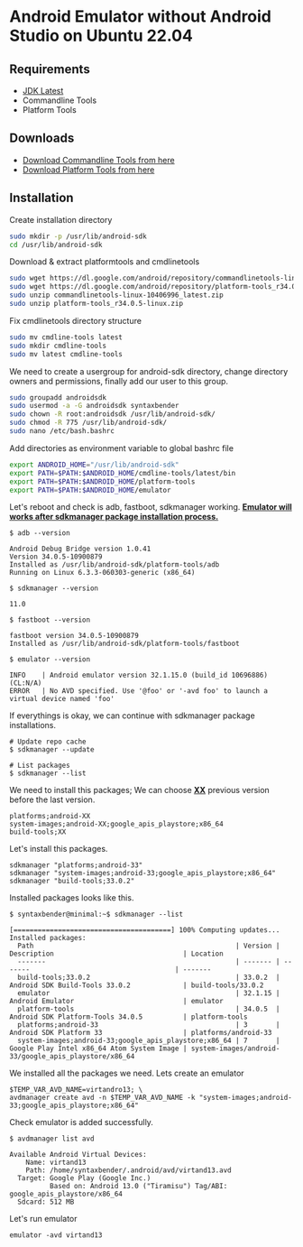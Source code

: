 # Android Emulator without Android Studio on Ubuntu 22.04
## Requirements
- [JDK Latest](https://github.com/syntaxbender/linux-fundamentals/blob/main/jdk_latest_2204.md)
- Commandline Tools
- Platform Tools

## Downloads
- [Download Commandline Tools from here](https://developer.android.com/studio#command-line-tools-only)
- [Download Platform Tools from here](https://developer.android.com/tools/releases/platform-tools)

## Installation

Create installation directory

```bash
sudo mkdir -p /usr/lib/android-sdk
cd /usr/lib/android-sdk
```

Download & extract platformtools and cmdlinetools

```bash
sudo wget https://dl.google.com/android/repository/commandlinetools-linux-10406996_latest.zip
sudo wget https://dl.google.com/android/repository/platform-tools_r34.0.5-linux.zip
sudo unzip commandlinetools-linux-10406996_latest.zip
sudo unzip platform-tools_r34.0.5-linux.zip
```

Fix cmdlinetools directory structure

```bash
sudo mv cmdline-tools latest
sudo mkdir cmdline-tools
sudo mv latest cmdline-tools
```

We need to create a usergroup for android-sdk directory, change directory owners and permissions, finally add our user to this group.

```bash
sudo groupadd androidsdk
sudo usermod -a -G androidsdk syntaxbender
sudo chown -R root:androidsdk /usr/lib/android-sdk/
sudo chmod -R 775 /usr/lib/android-sdk/
sudo nano /etc/bash.bashrc
```

Add directories as environment variable to global bashrc file

```bash
export ANDROID_HOME="/usr/lib/android-sdk"
export PATH=$PATH:$ANDROID_HOME/cmdline-tools/latest/bin
export PATH=$PATH:$ANDROID_HOME/platform-tools
export PATH=$PATH:$ANDROID_HOME/emulator
```

Let's reboot and check is adb, fastboot, sdkmanager working. <ins>**Emulator will works after sdkmanager package installation process.**</ins>

```
$ adb --version

Android Debug Bridge version 1.0.41
Version 34.0.5-10900879
Installed as /usr/lib/android-sdk/platform-tools/adb
Running on Linux 6.3.3-060303-generic (x86_64)
```
```
$ sdkmanager --version

11.0
```

```
$ fastboot --version

fastboot version 34.0.5-10900879
Installed as /usr/lib/android-sdk/platform-tools/fastboot
```

```
$ emulator --version

INFO    | Android emulator version 32.1.15.0 (build_id 10696886) (CL:N/A)
ERROR   | No AVD specified. Use '@foo' or '-avd foo' to launch a virtual device named 'foo'
```

If everythings is okay, we can continue with sdkmanager package installations.

```
# Update repo cache
$ sdkmanager --update

# List packages
$ sdkmanager --list
```

We need to install this packages; We can choose <ins>**XX**</ins> previous version before the last version.

```
platforms;android-XX
system-images;android-XX;google_apis_playstore;x86_64
build-tools;XX
```

Let's install this packages.

```
sdkmanager "platforms;android-33"
sdkmanager "system-images;android-33;google_apis_playstore;x86_64"
sdkmanager "build-tools;33.0.2"
```

Installed packages looks like this.
```
$ syntaxbender@minimal:~$ sdkmanager --list

[=======================================] 100% Computing updates...             
Installed packages:
  Path                                                  | Version | Description                                | Location                                             
  -------                                               | ------- | -------                                    | -------                                              
  build-tools;33.0.2                                    | 33.0.2  | Android SDK Build-Tools 33.0.2             | build-tools/33.0.2                                   
  emulator                                              | 32.1.15 | Android Emulator                           | emulator                                             
  platform-tools                                        | 34.0.5  | Android SDK Platform-Tools 34.0.5          | platform-tools                                       
  platforms;android-33                                  | 3       | Android SDK Platform 33                    | platforms/android-33                                 
  system-images;android-33;google_apis_playstore;x86_64 | 7       | Google Play Intel x86_64 Atom System Image | system-images/android-33/google_apis_playstore/x86_64

```

We installed all the packages we need. Lets create an emulator

```
$TEMP_VAR_AVD_NAME=virtandro13; \
avdmanager create avd -n $TEMP_VAR_AVD_NAME -k "system-images;android-33;google_apis_playstore;x86_64"

```

Check emulator is added successfully.

```
$ avdmanager list avd

Available Android Virtual Devices:
    Name: virtand13
    Path: /home/syntaxbender/.android/avd/virtand13.avd
  Target: Google Play (Google Inc.)
          Based on: Android 13.0 ("Tiramisu") Tag/ABI: google_apis_playstore/x86_64
  Sdcard: 512 MB

```

Let's run emulator

```
emulator -avd virtand13
```
